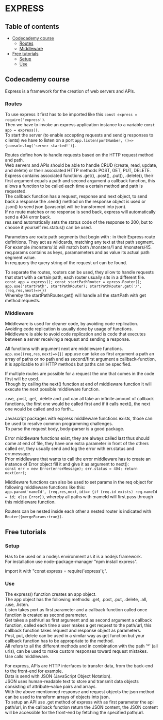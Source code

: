 # EXPRESS

## Table of contents
- [Codecademy course](#Codecademy-course)
  - [Routes](#Routes)
  - [Middleware](#Middleware)
- [Free tutorials](#Free-tutorials)
  - [Setup](#Setup)
  - [Use](#Use)

## Codecademy course

Express is a framework for the creation of web servers and APIs.

### Routes
To use express it first has to be imported like this `const express = require('express')`.<br>
Then we have to invoke an express application instance to a variable `const app = express()`.<br>
To start the server (to enable accepting requests and sendig responses to clients) we have to listen on a port `app.listen(portNumber, ()=>{console.log('server started!')}`.

Routes define how to handle requests based on the HTTP request method and path.<br>
Web servers and APIs should be able to handle CRUD (create, read, update, and delete) or their associated HTTP methods POST, GET, PUT, DELETE.<br>
Express contains associated functions .get(), .post(), .put(), .delete(), their first argument equals a path and second argument a callback function, this allows a function to be called each time a certain method and path is requested.<br>
The callback function has a request, response and next object, to send back a response the .send() method on the response object is used or .json() to send json (javascript will be transformed into json).<br>
If no route matches or no response is send back, express will automatically send a 404 error back.<br>
res.send automatically sets the status code of the response to 200, but to choose it yourself res.status() can be used.

Parameters are route path segments that begin with : in their Express route definitions. They act as wildcards, matching any text at that path segment. For example /monsters/:id will match both /monsters/1 and /monsters/45. req.params contains as keys, paramameters and as value its actual path segment value. <br>
In req.query the query string of the request url can be found.

To separate the routes, routers can be used, they allow to handle requests that start with a certain path, each router usually sits in a different file.<br>
`const app = express(); const startPathRouter = epress.Router(); app.use('startPath', startPathRouter); startPathRouter.get('/', (req,res,next)=>{})`<br>
Whereby the startPathRouter.get() will handle all the startPath with get method requests.

### Middleware
Middleware is used for cleaner code, by avoiding code replication.<br>
Avoiding code replication is usually done by usage of functions.<br>
Middleware is able to avoid code replication and is code that executes between a server receiving a request and sending a response.<br>

All functions with argument next are middleware functions.
`app.use((req,res,next)=>{})` app.use can take as first argument a path an array of paths or no path and as second/first argument a callback-function, it is applicable to all HTTP methods but paths can be specified. 

If multiple routes are possible for a request the one that comes in the code first will be used.<br>
Though by calling the next() function at end of middleware function it will execute the next possible middleware function.

.use, .post, .get, .delete and .put can all take an infinite amount of callback functions, the first one would be called first and if it calls next(), the next one would be called and so forth...

Javascript packages with express middleware functions exists, those can be used to resolve common programming challenges.<br>
To parse the request body, body-parser is a good package.

Error middleware functions exist, they are always called last thus should come at end of file, they have one extra parameter in front of the others called err, they usually send and log the error with err.status and err.message.<br>
Prior middleware that wants to call the error middleware has to create an instance of Error object fill it and give it as argument to next():<br>
`const err = new Error(errorMessage); err.status = 404; return next(err);`

Middleware functions can also be used to set params in the req object for following middleware functions like this:<br>
`app.param('nameId', (req,res,next,id)=> {if (req.id exists) req.nameId = id; else Error})`, whereby all paths with :nameId will first pass through this middleware function.

Routers can be nested inside each other a nested router is indicated with `Router({mergeParams:true})`.

## Free tutorials

### Setup
Has to be used on a nodejs environment as it is a nodejs framework.<br>
For installation use node-package-manager "npm install express".

import it with "const express = require('express');".

### Use
The express() function creates an app object.<br>
The app object has the following methods: .get, .post, .put, .delete, .all, .use, .listen.<br>
Listen takes port as first parameter and a callback function called once function is created as second parameter.<br>
Get takes a path/url as first argument and as second argument a callback function, called each time a user makes a get request to the path/url, this callback function takes request and response object as parameters. <br>
Post, put, delete can be used in a similar way as get function but your callback function has to be appropriate to the method.<br>
All refers to all the different methods and in combination with the path '*' (all urls), can be used to make custom responses toward request mistakes.<br>
Use calls middleware.

For express, APIs are HTTP interfaces to transfer data, from the back-end to the front-end for example.<br>
Data is send with JSON (JavaScript Object Notation). <br>
JSON uses human-readable text to store and transmit data objects consisting of attribute–value pairs and arrays.<br>
With the above mentionned response and request objects the json method can be used to transform arrays of objects into json.<br>
To setup an API use .get method of express with as first parameter the api path/url, in the callback function return the JSON content, the JSON content will be accessible for the front-end by fetching the specified path/url.
